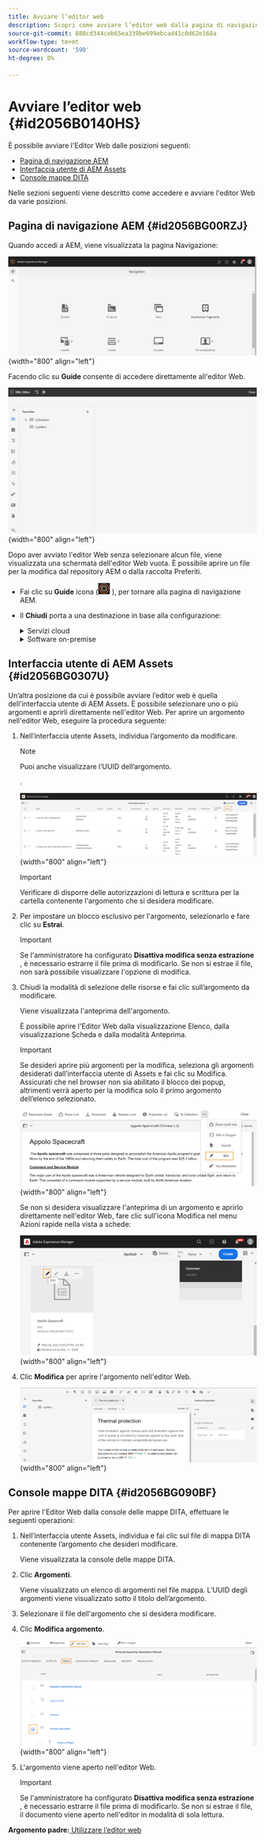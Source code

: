 ```yaml
---
title: Avviare l’editor web
description: Scopri come avviare l’editor web dalla pagina di navigazione AEM, dall’interfaccia utente di AEM Assets e dalla console delle mappe DITA nelle guide dell’AEM.
source-git-commit: 880cd344ceb65ea339be699ebcad41c0d62e168a
workflow-type: tm+mt
source-wordcount: '590'
ht-degree: 0%

---
```


# Avviare l’editor web {#id2056B0140HS}

È possibile avviare l&#39;Editor Web dalle posizioni seguenti:

- [Pagina di navigazione AEM](#id2056BG00RZJ)
- [Interfaccia utente di AEM Assets](#id2056BG0307U)
- [Console mappe DITA](#id2056BG090BF)

Nelle sezioni seguenti viene descritto come accedere e avviare l&#39;editor Web da varie posizioni.

## Pagina di navigazione AEM {#id2056BG00RZJ}

Quando accedi a AEM, viene visualizzata la pagina Navigazione:

![](images/web-editor-from-navigation-page.png){width="800" align="left"}

Facendo clic su **Guide** consente di accedere direttamente all&#39;editor Web.

![](images/web-editor-launch-page.png){width="800" align="left"}

Dopo aver avviato l&#39;editor Web senza selezionare alcun file, viene visualizzata una schermata dell&#39;editor Web vuota. È possibile aprire un file per la modifica dal repository AEM o dalla raccolta Preferiti.

- Fai clic su **Guide** icona (![](images/aem-guides-icon.png) ), per tornare alla pagina di navigazione AEM.

- Il **Chiudi** porta a una destinazione in base alla configurazione:



  <details>

  <summary> Servizi cloud </summary>

  Se si utilizzano Cloud Service, fare clic su **Chiudi** per tornare alla pagina di navigazione AEM.
  </details>

  <details>

  <summary> Software on-premise</summary>

  Se utilizzi il software on-premise delle guide dell’AEM (4.2.1 e versioni successive), fai clic su **Chiudi** a destra per tornare al percorso del file corrente nell’interfaccia utente Assets.

  </details>

## Interfaccia utente di AEM Assets {#id2056BG0307U}

Un’altra posizione da cui è possibile avviare l’editor web è quella dell’interfaccia utente di AEM Assets. È possibile selezionare uno o più argomenti e aprirli direttamente nell&#39;editor Web. Per aprire un argomento nell&#39;editor Web, eseguire la procedura seguente:

1. Nell’interfaccia utente Assets, individua l’argomento da modificare.

   >[!NOTE]
   >
   > Puoi anche visualizzare l’UUID dell’argomento.

   .

   ![](images/assets_ui_with_uuid_cs.png){width="800" align="left"}

   >[!IMPORTANT]
   >
   > Verificare di disporre delle autorizzazioni di lettura e scrittura per la cartella contenente l&#39;argomento che si desidera modificare.

1. Per impostare un blocco esclusivo per l&#39;argomento, selezionarlo e fare clic su **Estrai**.

   >[!IMPORTANT]
   >
   > Se l&#39;amministratore ha configurato **Disattiva modifica senza estrazione** , è necessario estrarre il file prima di modificarlo. Se non si estrae il file, non sarà possibile visualizzare l&#39;opzione di modifica.

1. Chiudi la modalità di selezione delle risorse e fai clic sull’argomento da modificare.

   Viene visualizzata l&#39;anteprima dell&#39;argomento.

   È possibile aprire l&#39;Editor Web dalla visualizzazione Elenco, dalla visualizzazione Scheda e dalla modalità Anteprima.

   >[!IMPORTANT]
   >
   > Se desideri aprire più argomenti per la modifica, seleziona gli argomenti desiderati dall’interfaccia utente di Assets e fai clic su Modifica. Assicurati che nel browser non sia abilitato il blocco dei popup, altrimenti verrà aperto per la modifica solo il primo argomento dell’elenco selezionato.

   ![](images/edit-from-preview_cs.png){width="800" align="left"}

   Se non si desidera visualizzare l&#39;anteprima di un argomento e aprirlo direttamente nell&#39;editor Web, fare clic sull&#39;icona Modifica nel menu Azioni rapide nella vista a schede:

   ![](images/edit-topic-from-quick-action_cs.png){width="800" align="left"}

1. Clic **Modifica** per aprire l&#39;argomento nell&#39;editor Web.

   ![](images/edit-mode.png){width="800" align="left"}


## Console mappe DITA {#id2056BG090BF}

Per aprire l&#39;Editor Web dalla console delle mappe DITA, effettuare le seguenti operazioni:

1. Nell’interfaccia utente Assets, individua e fai clic sul file di mappa DITA contenente l’argomento che desideri modificare.

   Viene visualizzata la console delle mappe DITA.

1. Clic **Argomenti**.

   Viene visualizzato un elenco di argomenti nel file mappa. L’UUID degli argomenti viene visualizzato sotto il titolo dell’argomento.

1. Selezionare il file dell&#39;argomento che si desidera modificare.

1. Clic **Modifica argomento**.

   ![](images/edit-topics-map-console_cs.png){width="800" align="left"}

1. L&#39;argomento viene aperto nell&#39;editor Web.

   >[!IMPORTANT]
   >
   > Se l&#39;amministratore ha configurato **Disattiva modifica senza estrazione** , è necessario estrarre il file prima di modificarlo. Se non si estrae il file, il documento viene aperto nell&#39;editor in modalità di sola lettura.


**Argomento padre:**[ Utilizzare l’editor web](web-editor.md)
